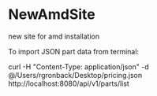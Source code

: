 # NewAmdSite
new site for amd installation

To import JSON part data from terminal:

curl -H "Content-Type: application/json" -d @/Users/rgronback/Desktop/pricing.json http://localhost:8080/api/v1/parts/list

